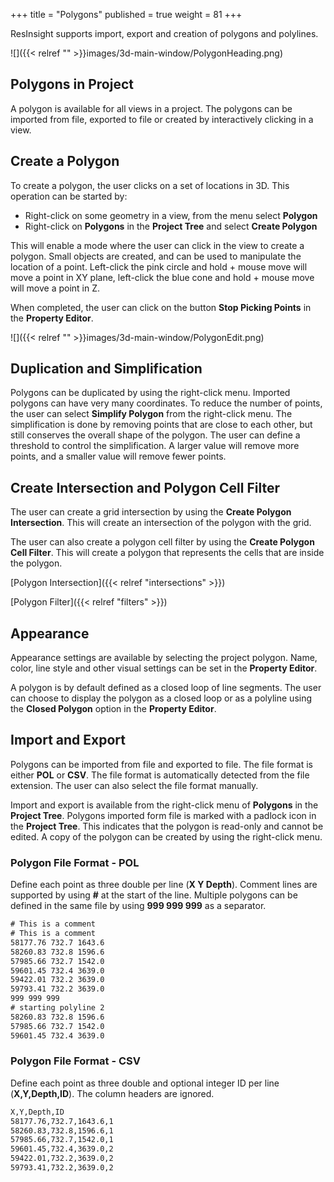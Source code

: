 +++
title = "Polygons"
published = true
weight = 81
+++

ResInsight supports import, export and creation of polygons and polylines.


![]({{< relref "" >}}images/3d-main-window/PolygonHeading.png)

## Polygons in Project
A polygon is available for all views in a project. The polygons can be imported from file, exported to file or created by interactively clicking in a view.

## Create a Polygon
To create a polygon, the user clicks on a set of locations in 3D. This operation can be started by:
- Right-click on some geometry in a view, from the menu select **Polygon**
- Right-click on **Polygons** in the **Project Tree** and select **Create Polygon**

This will enable a mode where the user can click in the view to create a polygon. Small objects are created, and can be used to manipulate the location of a point. Left-click the pink circle and hold + mouse move will move a point in XY plane, left-click the blue cone and hold + mouse move will move a point in Z.

When completed, the user can click on the button **Stop Picking Points** in the **Property Editor**.

![]({{< relref "" >}}images/3d-main-window/PolygonEdit.png)


## Duplication and Simplification
Polygons can be duplicated by using the right-click menu. Imported polygons can have very many coordinates. To reduce the number of points, the user can select **Simplify Polygon** from the right-click menu. The simplification is done by removing points that are close to each other, but still conserves the overall shape of the polygon. The user can define a threshold to control the  simplification. A larger value will remove more points, and a smaller value will remove fewer points.

## Create Intersection and Polygon Cell Filter
The user can create a grid intersection by using the **Create Polygon Intersection**. This will create an intersection of the polygon with the grid.

The user can also create a polygon cell filter by using the **Create Polygon Cell Filter**. This will create a polygon that represents the cells that are inside the polygon.

[Polygon Intersection]({{< relref "intersections" >}}) 

[Polygon Filter]({{< relref "filters" >}}) 

## Appearance 
Appearance settings are available by selecting the project polygon. Name, color, line style and other visual settings can be set in the **Property Editor**.

A polygon is by default defined as a closed loop of line segments. The user can choose to display the polygon as a closed loop or as a polyline using the **Closed Polygon** option in the **Property Editor**.

## Import and Export
Polygons can be imported from file and exported to file. The file format is either **POL** or **CSV**. The file format is automatically detected from the file extension. The user can also select the file format manually.

Import and export is available from the right-click menu of **Polygons** in the **Project Tree**. Polygons imported form file is marked with a padlock icon in the **Project Tree**. This indicates that the polygon is read-only and cannot be edited. A copy of the polygon can be created by using the right-click menu.


### Polygon File Format - POL

Define each point as three double per line (**X Y Depth**). Comment lines are supported by using **#** at the start of the line. Multiple polygons can be defined in the same file by using **999 999 999** as a separator.

```txt
# This is a comment
# This is a comment
58177.76 732.7 1643.6 
58260.83 732.8 1596.6 
57985.66 732.7 1542.0 
59601.45 732.4 3639.0 
59422.01 732.2 3639.0 
59793.41 732.2 3639.0 
999 999 999
# starting polyline 2
58260.83 732.8 1596.6 
57985.66 732.7 1542.0 
59601.45 732.4 3639.0 
```

### Polygon File Format - CSV

Define each point as three double and optional integer ID per line (**X,Y,Depth,ID**). The column headers are ignored.

```txt
X,Y,Depth,ID
58177.76,732.7,1643.6,1
58260.83,732.8,1596.6,1
57985.66,732.7,1542.0,1 
59601.45,732.4,3639.0,2 
59422.01,732.2,3639.0,2
59793.41,732.2,3639.0,2
```
